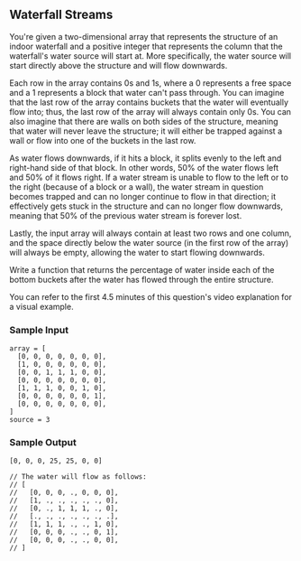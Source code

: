 
## Waterfall Streams

You're given a two-dimensional array that represents the structure of an
indoor waterfall and a positive integer that represents the column that the
waterfall's water source will start at. More specifically, the water source
will start directly above the structure and will flow downwards.

Each row in the array contains 0s and 1s, where a
0 represents a free space and a 1 represents a block
that water can't pass through. You can imagine that the last row of the array
contains buckets that the water will eventually flow into; thus, the last row
of the array will always contain only 0s. You can also imagine
that there are walls on both sides of the structure, meaning that water will
never leave the structure; it will either be trapped against a wall or flow
into one of the buckets in the last row.

As water flows downwards, if it hits a block, it splits evenly to the left and
right-hand side of that block. In other words, 50% of the water flows left and
50% of it flows right. If a water stream is unable to flow to the left or to
the right (because of a block or a wall), the water stream in question becomes
trapped and can no longer continue to flow in that direction; it effectively
gets stuck in the structure and can no longer flow downwards, meaning that 50%
of the previous water stream is forever lost.

Lastly, the input array will always contain at least two rows and one column,
and the space directly below the water source (in the first row of the array)
will always be empty, allowing the water to start flowing downwards.

Write a function that returns the percentage of water inside each of the
bottom buckets after the water has flowed through the entire structure.

You can refer to the first 4.5 minutes of this question's video explanation
for a visual example.

### Sample Input
```
array = [
  [0, 0, 0, 0, 0, 0, 0],
  [1, 0, 0, 0, 0, 0, 0],
  [0, 0, 1, 1, 1, 0, 0],
  [0, 0, 0, 0, 0, 0, 0],
  [1, 1, 1, 0, 0, 1, 0],
  [0, 0, 0, 0, 0, 0, 1],
  [0, 0, 0, 0, 0, 0, 0],
]
source = 3
```

### Sample Output
```
[0, 0, 0, 25, 25, 0, 0]

// The water will flow as follows:
// [
//   [0, 0, 0, ., 0, 0, 0],
//   [1, ., ., ., ., ., 0],
//   [0, ., 1, 1, 1, ., 0],
//   [., ., ., ., ., ., .],
//   [1, 1, 1, ., ., 1, 0],
//   [0, 0, 0, ., ., 0, 1],
//   [0, 0, 0, ., ., 0, 0],
// ]
```
